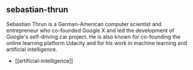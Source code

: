 ## sebastian-thrun
Sebastian Thrun is a German-American computer scientist and entrepreneur who co-founded Google X and led the development of Google's self-driving car project. He is also known for co-founding the online learning platform Udacity and for his work in machine learning and artificial intelligence.


- [[artificial-intelligence]]